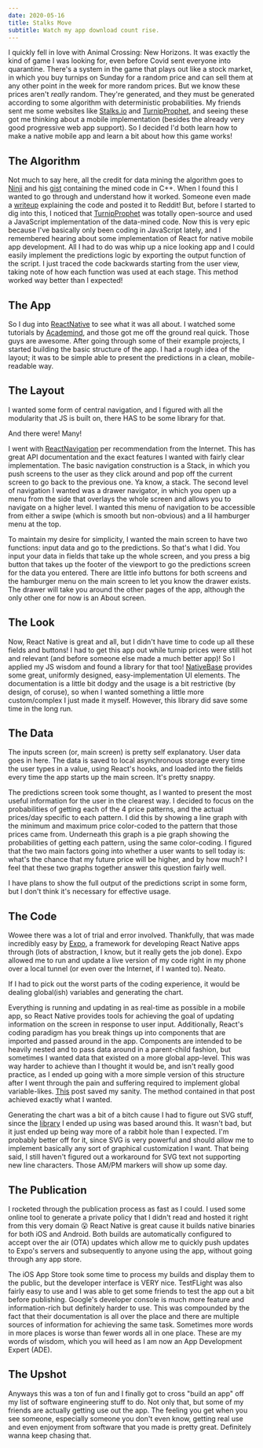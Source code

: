 ```yaml
---
date: 2020-05-16
title: Stalks Move
subtitle: Watch my app download count rise.
---
```


I quickly fell in love with Animal Crossing: New Horizons. It was exactly the kind of game I was looking for, even before Covid sent everyone into quarantine. There's a system in the game that plays out like a stock market, in which you buy turnips on Sunday for a random price and can sell them at any other point in the week for more random prices. But we know these prices aren't *really* random. They're generated, and they must be generated according to some algorithm with deterministic probabilities. My friends sent me some websites like [Stalks.io](https://stalks.io/) and [TurnipProphet](https://turnipprophet.io/), and seeing these got me thinking about a mobile implementation (besides the already very good progressive web app support). So I decided I'd both learn how to make a native mobile app and learn a bit about how this game works!

## The Algorithm
Not much to say here, all the credit for data mining the algorithm goes to [Ninji](https://twitter.com/_Ninji) and his [gist](https://gist.github.com/Treeki/85be14d297c80c8b3c0a76375743325b) containing the mined code in C++. When I found this I wanted to go through and understand how it worked. Someone even made a [writeup](https://www.reddit.com/r/acturnips/comments/ft42cb/sw_breaking_down_the_stalk_market_a_deep_dive/) explaining the code and posted it to Reddit! But, before I started to dig into this, I noticed that  [TurnipProphet](https://turnipprophet.io/) was totally open-source and used a JavaScript implementation of the data-mined code. Now this is very epic because I've basically only been coding in JavaScript lately, and I remembered hearing about some implementation of React for native mobile app development. All I had to do was whip up a nice looking app and I could easily implement the predictions logic by exporting the output function of the script. I just traced the code backwards starting from the user view, taking note of how each function was used at each stage. This method worked way better than I expected!

## The App
So I dug into [ReactNative](https://reactnative.dev/) to see what it was all about. I watched some tutorials by [Academind](https://www.youtube.com/watch?v=qSRrxpdMpVc&t=4611s), and those got me off the ground real quick. Those guys are awesome. After going through some of their example projects, I started building the basic structure of the app. I had a rough idea of the layout; it was to be simple able to present the predictions in a clean, mobile-readable way.

## The Layout
I wanted some form of central navigation, and I figured with all the modularity that JS is built on, there HAS to be some library for that.

And there were! Many!

I went with [ReactNavigation](https://reactnavigation.org/) per recommendation from the Internet. This has great API documentation and the exact features I wanted with fairly clear implementation. The basic navigation construction is a Stack, in which you push screens to the user as they click around and pop off the current screen to go back to the previous one. Ya know, a stack. The second level of navigation I wanted was a drawer navigator, in which you open up a menu from the side that overlays the whole screen and allows you to navigate on a higher level. I wanted this menu of navigation to be accessible from either a swipe (which is smooth but non-obvious) and a lil hamburger menu at the top.

To maintain my desire for simplicity, I wanted the main screen to have two functions: input data and go to the predictions. So that's what I did. You input your data in fields that take up the whole screen, and you press a big button that takes up the footer of the viewport to go the predictions screen for the data you entered. There are little info buttons for both screens and the hamburger menu on the main screen to let you know the drawer exists. The drawer will take you around the other pages of the app, although the only other one for now is an About screen.

## The Look
Now, React Native is great and all, but I didn't have time to code up all these fields and buttons! I had to get this app out while turnip prices were still hot and relevant (and before someone else made a much better app)! So I applied my JS wisdom and found a library for that too! [NativeBase](https://nativebase.io/) provides some great, uniformly designed, easy-implementation UI elements. The documentation is a little bit dodgy and the usage is a bit restrictive (by design, of coruse), so when I wanted something a little more custom/complex I just made it myself. However, this library did save some time in the long run.

## The Data
The inputs screen (or, main screen) is pretty self explanatory. User data goes in here. The data is saved to local asynchronous storage every time the user types in a value, using React's hooks, and loaded into the fields every time the app starts up the main screen. It's pretty snappy. 

The predictions screen took some thought, as I wanted to present the most useful information for the user in the clearest way. I decided to focus on the probabilities of getting each of the 4 price patterns, and the actual prices/day specific to each pattern. I did this by showing a line graph with the minimum and maximum price color-coded to the pattern that those prices came from. Underneath this graph is a pie graph showing the probabilities of getting each pattern, using the same color-coding. I figured that the two main factors going into whether a user wants to sell today is: what's the chance that my future price will be higher, and by how much? I feel that these two graphs together answer this question fairly well.

I have plans to show the full output of the predictions script in some form, but I don't think it's necessary for effective usage.

## The Code
Wowee there was a lot of trial and error involved. Thankfully, that was made incredibly easy by [Expo](https://expo.io/learn), a framework for developing React Native apps through (lots of abstraction, I know, but it really gets the job done). Expo allowed me to run and update a live version of my code right in my phone over a local tunnel (or even over the Internet, if I wanted to). Neato.

If I had to pick out the worst parts of the coding experience, it would be dealing global(ish) variables and generating the chart.

Everything is running and updating in as real-time as possible in a mobile app, so React Native provides tools for achieving the goal of updating information on the screen in response to user input. Additionally, React's coding paradigm has you break things up into components that are imported and passed around in the app. Components are intended to be heavily nested and to pass data around in a parent-child fashion, but sometimes I wanted data that existed on a more global app-level. This was way harder to achieve than I thought it would be, and isn't really good practice, as I ended up going with a more simple version of this structure after I went through the pain and suffering required to implement global variable-likes. [This](https://dev.to/ryanmoragas/global-state-in-react-2kcp) post saved my sanity. The method contained in that post achieved exactly what I wanted.

Generating the chart was a bit of a bitch cause I had to figure out SVG stuff, since the [library](https://github.com/JesperLekland/react-native-svg-charts) I ended up using was based around this. It wasn't bad, but it just ended up being way more of a rabbit hole than I expected. I'm probably better off for it, since SVG is very powerful and should allow me to implement basically any sort of graphical customization I want. That being said, I still haven't figured out a workaround for SVG text not supporting new line characters. Those AM/PM markers will show up some day.

## The Publication
I rocketed through the publication process as fast as I could. I used some online tool to generate a private policy that I didn't read and hosted it right from this very domain 😮 React Native is great cause it builds native binaries for both iOS and Android. Both builds are automatically configured to accept over the air (OTA) updates which allow me to quickly push updates to Expo's servers and subsequently to anyone using the app, without going through any app store. 

The iOS App Store took some time to process my builds and display them to the public, but the developer interface is VERY nice. TestFLight was also fairly easy to use and I was able to get some friends to test the app out a bit before publishing. Google's developer console is much more feature and information-rich but definitely harder to use. This was compounded by the fact that their documentation is all over the place and there are multiple sources of information for achieving the same task. Sometimes more words in more places is worse than fewer words all in one place. These are my words of wisdom, which you will heed as I am now an App Development Expert (ADE).

## The Upshot
Anyways this was a ton of fun and I finally got to cross "build an app" off my list of software engineering stuff to do. Not only that, but some of my friends are actually getting use out the app. The feeling you get when you see someone, especially someone you don't even know, getting real use and even enjoyment from software that you made is pretty great. Definitely wanna keep chasing that.

